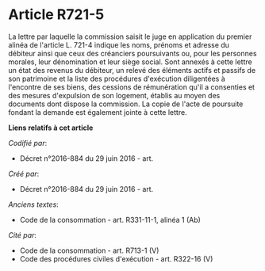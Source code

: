 # Article R721-5

La lettre par laquelle la commission saisit le juge en application du premier alinéa de l'article L. 721-4 indique les noms,
prénoms et adresse du débiteur ainsi que ceux des créanciers poursuivants ou, pour les personnes morales, leur dénomination
et leur siège social. Sont annexés à cette lettre un état des revenus du débiteur, un relevé des éléments actifs et passifs
de son patrimoine et la liste des procédures d'exécution diligentées à l'encontre de ses biens, des cessions de rémunération
qu'il a consenties et des mesures d'expulsion de son logement, établis au moyen des documents dont dispose la commission. La
copie de l'acte de poursuite fondant la demande est également jointe à cette lettre.

**Liens relatifs à cet article**

_Codifié par_:

  - Décret n°2016-884 du 29 juin 2016 - art.

_Créé par_:

  - Décret n°2016-884 du 29 juin 2016 - art.

_Anciens textes_:

  - Code de la consommation - art. R331-11-1, alinéa 1 (Ab)

_Cité par_:

  - Code de la consommation - art. R713-1 (V)
  - Code des procédures civiles d'exécution - art. R322-16 (V)
